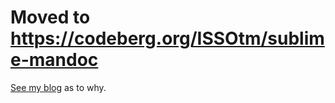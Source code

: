 # Moved to https://codeberg.org/ISSOtm/sublime-mandoc

[See my blog](http://eldred.fr/blog/codeberg) as to why.
